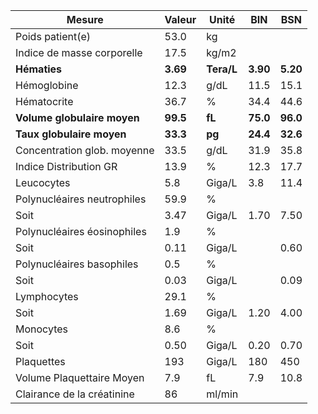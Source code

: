 |           Mesure          | Valeur |   Unité  |   BIN  |   BSN  |
|---------------------------|--------|----------|--------|--------|
|      Poids patient(e)     |  53.0  |    kg    |        |        |
| Indice de masse corporelle|  17.5  |   kg/m2  |        |        |
|        **Hématies**       |**3.69**|**Tera/L**|**3.90**|**5.20**|
|        Hémoglobine        |  12.3  |   g/dL   |  11.5  |  15.1  |
|        Hématocrite        |  36.7  |     %    |  34.4  |  44.6  |
|**Volume globulaire moyen**|**99.5**|  **fL**  |**75.0**|**96.0**|
| **Taux globulaire moyen** |**33.3**|  **pg**  |**24.4**|**32.6**|
|Concentration glob. moyenne|  33.5  |   g/dL   |  31.9  |  35.8  |
|   Indice Distribution GR  |  13.9  |     %    |  12.3  |  17.7  |
|         Leucocytes        |   5.8  |  Giga/L  |   3.8  |  11.4  |
|Polynucléaires neutrophiles|  59.9  |     %    |        |        |
|            Soit           |  3.47  |  Giga/L  |  1.70  |  7.50  |
|Polynucléaires éosinophiles|   1.9  |     %    |        |        |
|            Soit           |  0.11  |  Giga/L  |        |  0.60  |
| Polynucléaires basophiles |   0.5  |     %    |        |        |
|            Soit           |  0.03  |  Giga/L  |        |  0.09  |
|        Lymphocytes        |  29.1  |     %    |        |        |
|            Soit           |  1.69  |  Giga/L  |  1.20  |  4.00  |
|         Monocytes         |   8.6  |     %    |        |        |
|            Soit           |  0.50  |  Giga/L  |  0.20  |  0.70  |
|         Plaquettes        |   193  |  Giga/L  |   180  |   450  |
| Volume Plaquettaire Moyen |   7.9  |    fL    |   7.9  |  10.8  |
| Clairance de la créatinine|   86   |  ml/min  |        |        |